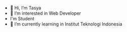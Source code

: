 - 👋 Hi, I’m Tasya
- 👀 I’m interested in Web Developer
- I'm Student
- 🌱 I’m currently learning in Institut Teknologi Indonesia


<!---
 is a ✨ special ✨ repository because its `README.md` (this file) appears on your GitHub profile.
You can click the Preview link to take a look at your changes.
--->
